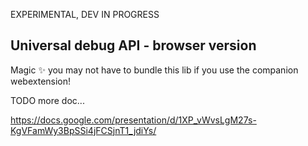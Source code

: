 
EXPERIMENTAL, DEV IN PROGRESS

## Universal debug API - browser version

Magic ✨ you may not have to bundle this lib if you use the companion webextension!

TODO more doc...

https://docs.google.com/presentation/d/1XP_vWvsLgM27s-KgVFamWy3BpSSi4jFCSjnT1_jdiYs/

